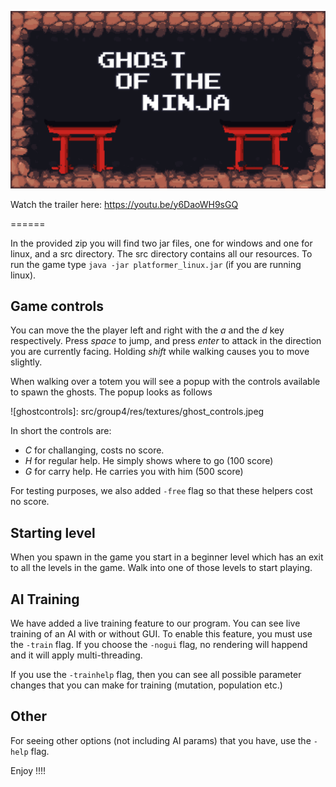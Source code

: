 ![Game logo][gamelogo]

[gamelogo]: src/group4/res/textures/start-bg.png "Game logo"


Watch the trailer here: https://youtu.be/y6DaoWH9sGQ

======

In the provided zip you will find two jar files, one for windows and one for linux, and a src directory. The src directory contains all our resources.
To run the game type `java -jar platformer_linux.jar` (if you are running linux).

## Game controls

You can move the the player left and right with the *a* and the *d* key respectively.
Press *space* to jump, and press *enter* to attack in the direction you are currently facing.
Holding *shift* while walking causes you to move slightly.

When walking over a totem you will see a popup with the controls available to spawn the ghosts.
The popup looks as follows

![ghostcontrols]: src/group4/res/textures/ghost_controls.jpeg

In short the controls are:

- *C* for challanging, costs no score.
- *H* for regular help. He simply shows where to go (100 score)
- *G* for carry help. He carries you with him (500 score)

For testing purposes, we also added `-free` flag so that these helpers cost no score.

## Starting level

When you spawn in the game you start in a beginner level which has an exit to all the levels in the game. Walk into one of those levels to start playing.

## AI Training

We have added a live training feature to our program. You can see live training of an AI with or without GUI.
To enable this feature, you must use the `-train` flag.
If you choose the `-nogui` flag, no rendering will happend and it will apply multi-threading.

If you use the `-trainhelp` flag, then you can see all possible parameter changes that you can make for training (mutation, population etc.)

## Other

For seeing other options (not including AI params) that you have, use the `-help` flag.

Enjoy !!!!
